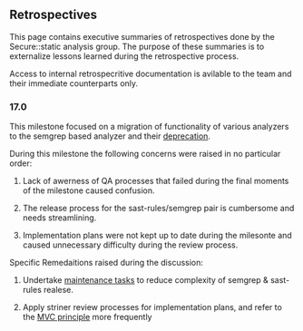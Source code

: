 ## Retrospectives

This page contains executive summaries of retrospectives done by the Secure::static analysis group. The purpose of these summaries is to externalize lessons learned during the retrospective process. 

Access to internal retrospecritive documentation is avilable to the team and their immediate counterparts only.

### 17.0

This milestone focused on a migration of functionality of various analyzers to the semgrep based analyzer and their [deprecation](https://docs.gitlab.com/ee/update/deprecations.html#sast-analyzer-coverage-changing-in-gitlab-170). 

During this milestone the following concerns were raised in no particular order: 

1. Lack of awerness of QA processes that failed during the final moments of the milestone caused confusion.

1. The release process for the sast-rules/semgrep pair is cumbersome and needs streamlining. 

1. Implementation plans were not kept up to date during the milesonte and caused unnecessary difficulty during the review process. 
    
Specific Remedaitions raised during the discussion: 

1. Undertake [maintenance tasks](https://gitlab.com/gitlab-org/gitlab/-/issues/440373) to reduce complexity of semgrep & sast-rules realese.

1. Apply striner review processes for implementation plans, and refer to the [MVC principle](https://handbook.gitlab.com/handbook/product/product-principles/#the-minimal-viable-change-mvc) more frequently